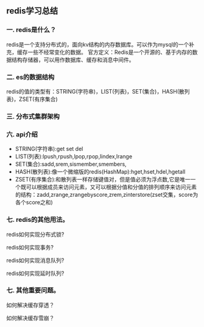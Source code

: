 ## redis学习总结

### 一. redis是什么？
redis是一个支持分布式的，面向kv结构的内存数据库。可以作为mysql的一个补充，缓存一些不经常变化的数据。
官方定义：Redis是一个开源的、基于内存的数据结构存储器，可以用作数据库、缓存和消息中间件。


### 二. es的数据结构
redis的值的类型有：STRING(字符串)，LIST(列表)，SET(集合)，HASH(散列表)，ZSET(有序集合)


### 三. 分布式集群架构




### 六. api介绍
- STRING(字符串):get set del
- LIST(列表):lpush,rpush,lpop,rpop,lindex,lrange
- SET(集合):sadd,srem,sismember,smembers,
- HASH(散列表):像一个微缩版的redis(HashMap):hget,hset,hdel,hgetall
- ZSET(有序集合):和散列表一样存储键值对，但是值必须为浮点数,它是唯一一个既可以根据成员来访问元素，又可以根据分值和分值的排列顺序来访问元素的结构：zadd,zrange,zrangebyscore,zrem,zinterstore(zset交集，score为各个score之和)

### 七. redis的其他用法。

redis如何实现分布式锁?

redis如何实现事务?

redis如何实现消息队列?

redis如何实现延时队列?


### 七. 其他重要问题。

如何解决缓存穿透？

如何解决缓存雪崩？